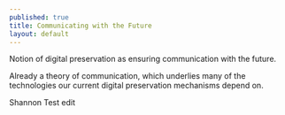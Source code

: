 ```yaml
---
published: true
title: Communicating with the Future
layout: default
---
```


Notion of digital preservation as ensuring communication with the future.

Already a theory of communication, which underlies many of the technologies our current digital preservation mechanisms depend on.

Shannon
Test edit
